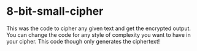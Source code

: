 # 8-bit-small-cipher
This was the code to cipher any given text and get the encrypted output. You can change the code for any style of complexity you want to have in your cipher. This code though only generates the ciphertext!
